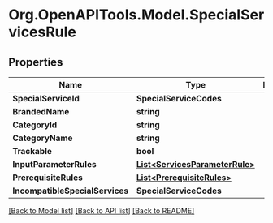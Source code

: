 
# Org.OpenAPITools.Model.SpecialServicesRule

## Properties

Name | Type | Description | Notes
------------ | ------------- | ------------- | -------------
**SpecialServiceId** | **SpecialServiceCodes** |  | [optional] 
**BrandedName** | **string** |  | [optional] 
**CategoryId** | **string** |  | [optional] 
**CategoryName** | **string** |  | [optional] 
**Trackable** | **bool** |  | [optional] 
**InputParameterRules** | [**List&lt;ServicesParameterRule&gt;**](ServicesParameterRule.md) |  | [optional] 
**PrerequisiteRules** | [**List&lt;PrerequisiteRules&gt;**](PrerequisiteRules.md) |  | [optional] 
**IncompatibleSpecialServices** | **SpecialServiceCodes** |  | [optional] 

[[Back to Model list]](../README.md#documentation-for-models)
[[Back to API list]](../README.md#documentation-for-api-endpoints)
[[Back to README]](../README.md)

